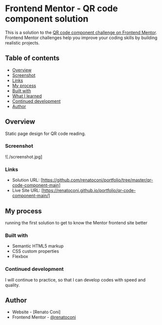 # Frontend Mentor - QR code component solution

This is a solution to the [QR code component challenge on Frontend Mentor](https://www.frontendmentor.io/challenges/qr-code-component-iux_sIO_H). Frontend Mentor challenges help you improve your coding skills by building realistic projects. 

## Table of contents

  - [Overview](#overview)
  - [Screenshot](#screenshot)
  - [Links](#links)
  - [My process](#my-process)
  - [Built with](#built-with)
  - [What I learned](#what-i-learned)
  - [Continued development](#continued-development)
  - [Author](#author)




## Overview
Static page design for QR code reading.
### Screenshot

![./screenshot.jpg]



### Links

- Solution URL: [https://github.com/renatoconi/portfolio/tree/master/qr-code-component-main]
- Live Site URL: [https://renatoconi.github.io/portfolio/qr-code-component-main/]

## My process
running the first solution to get to know the Mentor frontend site better
### Built with

- Semantic HTML5 markup
- CSS custom properties
- Flexbox



### Continued development

I will continue to practice, so that I can develop codes with speed and quality.



## Author

- Website - [Renato Coni]
- Frontend Mentor - [@renatoconi](https://www.frontendmentor.io/profile/@renatoconi)

